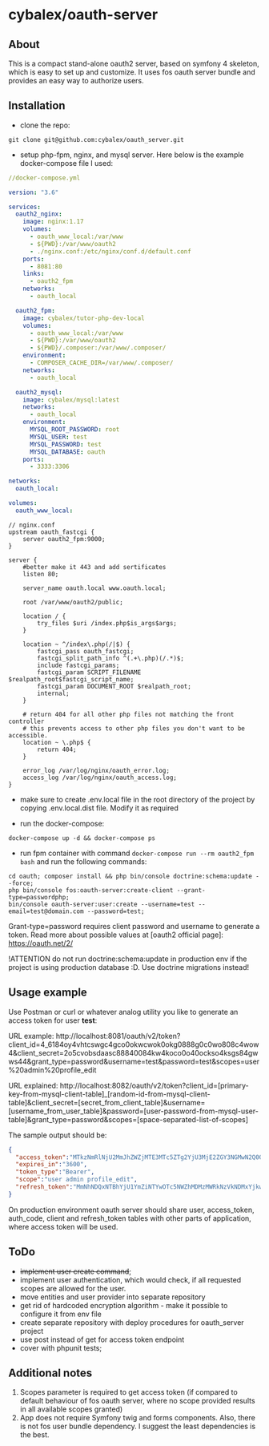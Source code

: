 cybalex/oauth-server
====
About
----
This is a compact stand-alone oauth2 server, based on symfony 4 skeleton, which is easy to set up and customize.
It uses fos oauth server bundle and provides an easy way to authorize users.

Installation
----
- clone the repo:
```shell script
git clone git@github.com:cybalex/oauth_server.git
```
- setup php-fpm, nginx, and mysql server. 
Here below is the example docker-compose file I used:

```yaml
//docker-compose.yml

version: "3.6"

services:
  oauth2_nginx:
    image: nginx:1.17
    volumes:
      - oauth_www_local:/var/www
      - ${PWD}:/var/www/oauth2
      - ./nginx.conf:/etc/nginx/conf.d/default.conf
    ports:
      - 8081:80
    links:
      - oauth2_fpm
    networks:
      - oauth_local

  oauth2_fpm:
    image: cybalex/tutor-php-dev-local
    volumes:
      - oauth_www_local:/var/www
      - ${PWD}:/var/www/oauth2
      - ${PWD}/.composer:/var/www/.composer/
    environment:
      - COMPOSER_CACHE_DIR=/var/www/.composer/
    networks:
      - oauth_local

  oauth2_mysql:
    image: cybalex/mysql:latest
    networks:
      - oauth_local
    environment:
      MYSQL_ROOT_PASSWORD: root
      MYSQL_USER: test
      MYSQL_PASSWORD: test
      MYSQL_DATABASE: oauth
    ports:
      - 3333:3306

networks:
  oauth_local:

volumes:
  oauth_www_local:
```

```
// nginx.conf
upstream oauth_fastcgi {
    server oauth2_fpm:9000;
}

server {
    #better make it 443 and add sertificates
    listen 80;

    server_name oauth.local www.oauth.local;

    root /var/www/oauth2/public;

    location / {
        try_files $uri /index.php$is_args$args;
    }

    location ~ ^/index\.php(/|$) {
        fastcgi_pass oauth_fastcgi;
        fastcgi_split_path_info ^(.+\.php)(/.*)$;
        include fastcgi_params;
        fastcgi_param SCRIPT_FILENAME $realpath_root$fastcgi_script_name;
        fastcgi_param DOCUMENT_ROOT $realpath_root;
        internal;
    }

    # return 404 for all other php files not matching the front controller
    # this prevents access to other php files you don't want to be accessible.
    location ~ \.php$ {
        return 404;
    }

    error_log /var/log/nginx/oauth_error.log;
    access_log /var/log/nginx/oauth_access.log;
}
```

- make sure to create .env.local file in the root directory of the project by copying .env.local.dist file. Modify it
as required

- run the docker-compose:
```shell script
docker-compose up -d && docker-compose ps
```
- run fpm container with command `docker-compose run --rm oauth2_fpm bash` and run the following commands:
```shell script
cd oauth; composer install && php bin/console doctrine:schema:update --force;
php bin/console fos:oauth-server:create-client --grant-type=passwordphp;
bin/console oauth-server:user:create --username=test --email=test@domain.com --password=test;
```

Grant-type=password requires client password and username to generate a token. Read more about possible values 
at [oauth2 official page]: https://oauth.net/2/

!ATTENTION do not run doctrine:schema:update in production env if the project is using production database :D. Use
doctrine migrations instead!

Usage example
----
Use Postman or curl or whatever analog utility you like to generate an access token for user **test**:

URL example: http://localhost:8081/oauth/v2/token?client_id=4_6184oy4vhtcswgc4gco0okwcwok0okg0888g0c0wo808c4wow4&client_secret=2o5cvobsdaasc88840084kw4koco0o40ockso4ksgs84gwws44&grant_type=password&username=test&password=test&scopes=user%20admin%20profile_edit

URL explained: http://localhost:8082/oauth/v2/token?client_id=[primary-key-from-mysql-client-table]_[random-id-from-mysql-client-table]&client_secret=[secret_from_client_table]&username=[username_from_user_table]&password=[user-password-from-mysql-user-table]&grant_type=password&scopes=[space-separated-list-of-scopes]

The sample output should be:
```json
{
  "access_token":"MTkzNmRlNjU2MmJhZWZjMTE3MTc5ZTg2YjU3MjE2ZGY3NGMwN2Q0OTNhNzFiMDE1ZmY3Mjg0ZTQ1YzI5ZGY0Nw",
  "expires_in":"3600",
  "token_type":"Bearer",
  "scope":"user admin profile_edit",
  "refresh_token":"MmNhNDQxNTBhYjU1YmZiNTYwOTc5NWZhMDMzMWRkNzVkNDMxYjkwODk2YTQwOGIzOTIyZmFkMWRkOTQzNjE4Zg"
}
```

On production environment oauth server should share user, access_token, auth_code, client and refresh_token tables with
other parts of application, where access token will be used.

ToDo
----
- ~~implement user create command~~;
- implement user authentication, which would check, if all requested scopes are allowed for the user.
- move entities and user provider into separate repository
- get rid of hardcoded encryption algorithm - make it possible to configure it from env file
- create separate repository with deploy procedures for oauth_server project
- use post instead of get for access token endpoint
- cover with phpunit tests;

Additional notes
----
1. Scopes parameter is required to get access token (if compared to default behaviour of fos oauth server, where
no scope provided results in all available scopes granted)
2. App does not require Symfony twig and forms components. Also, there is not fos user bundle dependency.
I suggest the least dependencies is the best.